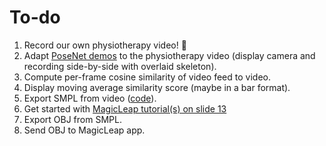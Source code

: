 # To-do
1. Record our own physiotherapy video! 🕺
2. Adapt [PoseNet demos](https://github.com/tensorflow/tfjs-models/tree/master/posenet/demos) to the physiotherapy video (display camera and recording side-by-side with overlaid skeleton).
3. Compute per-frame cosine similarity of video feed to video.
4. Display moving average similarity score (maybe in a bar format).
5. Export SMPL from video ([code](https://github.com/akanazawa/hmr)).
6. Get started with [MagicLeap tutorial(s) on slide 13](https://docs.google.com/presentation/d/1SUMgqLEmPsc2FfTeBYtHR2lm3MeBbj3jeMxxqhWAnXc/edit?usp=drivesdk
)
7. Export OBJ from SMPL.
8. Send OBJ to MagicLeap app.
